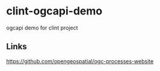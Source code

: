 # clint-ogcapi-demo
ogcapi demo for clint project

## Links

https://github.com/opengeospatial/ogc-processes-website
